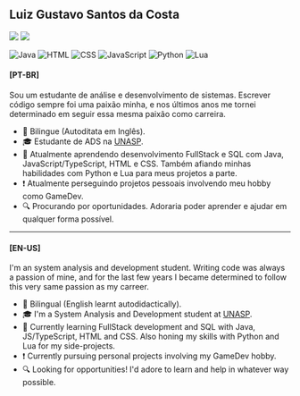 <h2>Luiz Gustavo Santos da Costa</h2>
<a href="www.linkedin.com/in/LGSC000"><img src="https://img.shields.io/badge/LinkedIn-Luiz%20Gustavo%20S.Costa-blue?style=flat-square&logo=linkedin"/></a>
<a href="mailto:luizgustavoscosta.workmail@gmail.com"><img src="https://img.shields.io/badge/E--Mail-luizgustavoscosta.workmail%40gmail.com-blue?style=flat-square&logo=gmail"/></a>

![Java](https://img.shields.io/badge/-Java-555555?style=flat&logo=Java)
![HTML](https://img.shields.io/badge/-HTML-555555?style=flat&logo=HTML5)
![CSS](https://img.shields.io/badge/-CSS-555555?style=flat&logo=CSS3)
![JavaScript](https://img.shields.io/badge/-JavaScript-555555?style=flat&logo=JavaScript)
![Python](https://img.shields.io/badge/-Python-555555?style=flat&logo=Python)
![Lua](https://img.shields.io/badge/-Lua-555555?style=flat&logo=Lua)


<h4>[PT-BR]</h4>
<p>Sou um estudante de análise e desenvolvimento de sistemas. Escrever código sempre foi uma paixão minha, e nos últimos anos me tornei determinado em seguir essa mesma paixão como carreira.</p>

- :speech_balloon: Bilingue (Autoditata em Inglês).
- :mortar_board: Estudante de ADS na [UNASP](http://https://www.unasp.br "UNASP"). 
- :book: Atualmente aprendendo desenvolvimento FullStack e SQL com Java, JavaScript/TypeScript, HTML e CSS. Também afiando minhas habilidades com Python e Lua para meus projetos a parte.
- :exclamation: Atualmente perseguindo projetos pessoais involvendo meu hobby como GameDev.
- :mag: Procurando por oportunidades. Adoraria poder aprender e ajudar em qualquer forma possível.

------------

<h4>[EN-US]</h4>
<p>I'm an system analysis and development student. Writing code was always a passion of mine, and for the last few years I became determined to follow this very same passion as my carreer.</p>

- :speech_balloon: Bilingual (English learnt autodidactically).
- :mortar_board: I'm a System Analysis and Development student at [UNASP](http://https://www.unasp.br "UNASP"). 
- :book: Currently learning FullStack development and SQL with Java, JS/TypeScript, HTML and CSS. Also honing my skills with Python and Lua for my side-projects.
- :exclamation: Currently pursuing personal projects involving my GameDev hobby.
- :mag: Looking for opportunities! I'd adore to learn and help in whatever way possible.


